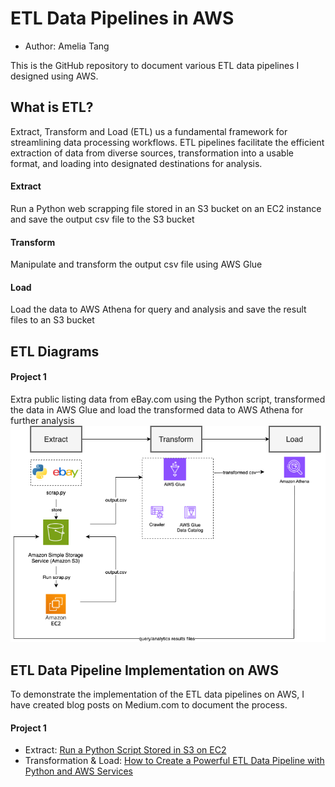 # ETL Data Pipelines in AWS

- Author: Amelia Tang

This is the GitHub repository to document various ETL data pipelines I designed using AWS. 

## What is ETL?

Extract, Transform and Load (ETL) us a fundamental framework for streamlining data processing workflows. ETL pipelines facilitate the efficient extraction of data from diverse sources, transformation into a usable format, and loading into designated destinations for analysis.

#### Extract 
Run a Python web scrapping file stored in an S3 bucket on an EC2 instance and save the output csv file to the S3 bucket

#### Transform 
Manipulate and transform the output csv file using AWS Glue

#### Load 
Load the data to AWS Athena for query and analysis and save the result files to an S3 bucket 

## ETL Diagrams
#### Project 1
Extra public listing data from eBay.com using the Python script, transformed the data in AWS Glue and load the transformed data to AWS Athena for further analysis  
![](ETL_diagram.png)

## ETL Data Pipeline Implementation on AWS  
To demonstrate the implementation of the ETL data pipelines on AWS, I have created blog posts on Medium.com to document the process.
#### Project 1
- Extract: [Run a Python Script Stored in S3 on EC2](https://medium.com/@aimee.tang0317/beginners-guide-to-aws-how-to-run-a-python-script-stored-in-s3-on-ec2-f05730c500e7)
- Transformation & Load: [How to Create a Powerful ETL Data Pipeline with Python and AWS Services](https://medium.com/@aimee.tang0317/how-to-create-a-powerful-etl-data-pipeline-with-python-and-aws-services-6ad8ddd7ca1b)
